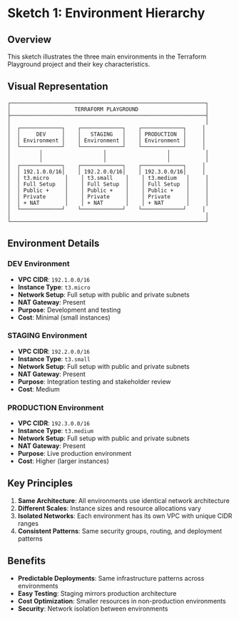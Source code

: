 # Sketch 1: Environment Hierarchy

## Overview

This sketch illustrates the three main environments in the Terraform Playground project and their key characteristics.

## Visual Representation

```
┌─────────────────────────────────────────────────────────────┐
│                    TERRAFORM PLAYGROUND                     │
├─────────────────────────────────────────────────────────────┤
│                                                             │
│  ┌─────────────┐    ┌─────────────┐    ┌─────────────┐     │
│  │     DEV     │    │   STAGING   │    │ PRODUCTION  │     │
│  │ Environment │    │ Environment │    │ Environment │     │
│  └─────────────┘    └─────────────┘    └─────────────┘     │
│         │                   │                   │           │
│         │                   │                   │           │
│  ┌─────────────┐    ┌─────────────┐    ┌─────────────┐     │
│  │ 192.1.0.0/16│    │ 192.2.0.0/16│    │ 192.3.0.0/16│     │
│  │ t3.micro     │    │ t3.small    │    │ t3.medium   │     │
│  │ Full Setup   │    │ Full Setup  │    │ Full Setup  │     │
│  │ Public +     │    │ Public +    │    │ Public +    │     │
│  │ Private      │    │ Private     │    │ Private     │     │
│  │ + NAT        │    │ + NAT       │    │ + NAT       │     │
│  └─────────────┘    └─────────────┘    └─────────────┘     │
│                                                             │
└─────────────────────────────────────────────────────────────┘
```

## Environment Details

### DEV Environment

- **VPC CIDR**: `192.1.0.0/16`
- **Instance Type**: `t3.micro`
- **Network Setup**: Full setup with public and private subnets
- **NAT Gateway**: Present
- **Purpose**: Development and testing
- **Cost**: Minimal (small instances)

### STAGING Environment

- **VPC CIDR**: `192.2.0.0/16`
- **Instance Type**: `t3.small`
- **Network Setup**: Full setup with public and private subnets
- **NAT Gateway**: Present
- **Purpose**: Integration testing and stakeholder review
- **Cost**: Medium

### PRODUCTION Environment

- **VPC CIDR**: `192.3.0.0/16`
- **Instance Type**: `t3.medium`
- **Network Setup**: Full setup with public and private subnets
- **NAT Gateway**: Present
- **Purpose**: Live production environment
- **Cost**: Higher (larger instances)

## Key Principles

1. **Same Architecture**: All environments use identical network architecture
2. **Different Scales**: Instance sizes and resource allocations vary
3. **Isolated Networks**: Each environment has its own VPC with unique CIDR ranges
4. **Consistent Patterns**: Same security groups, routing, and deployment patterns

## Benefits

- **Predictable Deployments**: Same infrastructure patterns across environments
- **Easy Testing**: Staging mirrors production architecture
- **Cost Optimization**: Smaller resources in non-production environments
- **Security**: Network isolation between environments
